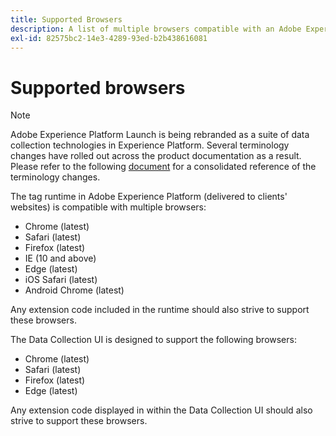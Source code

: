```yaml
---
title: Supported Browsers
description: A list of multiple browsers compatible with an Adobe Experience Platform tag runtime.
exl-id: 82575bc2-14e3-4289-93ed-b2b438616081
---
```

# Supported browsers

>[!NOTE]
>
>Adobe Experience Platform Launch is being rebranded as a suite of data collection technologies in Experience Platform. Several terminology changes have rolled out across the product documentation as a result. Please refer to the following [document](../launch-term-updates.md) for a consolidated reference of the terminology changes.

The tag runtime in Adobe Experience Platform (delivered to clients' websites) is compatible with multiple browsers:

- Chrome (latest)
- Safari (latest)
- Firefox (latest)
- IE (10 and above)
- Edge (latest)
- iOS Safari (latest)
- Android Chrome (latest)

Any extension code included in the runtime should also strive to support these browsers.

The Data Collection UI is designed to support the following browsers:

- Chrome (latest)
- Safari (latest)
- Firefox (latest)
- Edge (latest)

Any extension code displayed in within the Data Collection UI should also strive to support these browsers.
